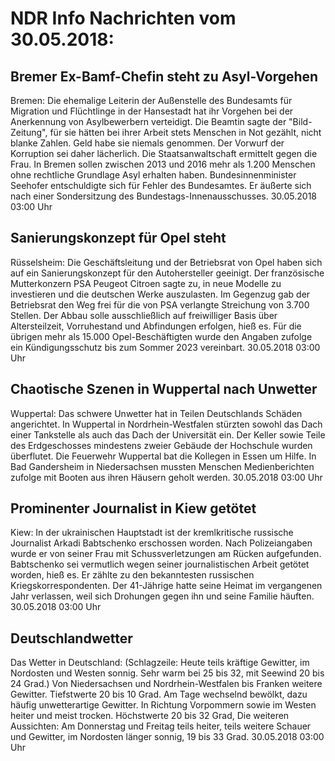 # NDR Info Nachrichten vom 30.05.2018:


## Bremer Ex-Bamf-Chefin steht zu Asyl-Vorgehen
Bremen: Die ehemalige Leiterin der Außenstelle des Bundesamts für Migration und Flüchtlinge in der Hansestadt hat ihr Vorgehen bei der Anerkennung von Asylbewerbern verteidigt. Die Beamtin sagte der "Bild-Zeitung", für sie hätten bei ihrer Arbeit stets Menschen in Not gezählt, nicht blanke Zahlen. Geld habe sie niemals genommen. Der Vorwurf der Korruption sei daher lächerlich. Die Staatsanwaltschaft ermittelt gegen die Frau. In Bremen sollen zwischen 2013 und 2016 mehr als 1.200 Menschen ohne rechtliche Grundlage Asyl erhalten haben. Bundesinnenminister Seehofer entschuldigte sich für Fehler des Bundesamtes. Er äußerte sich nach einer Sondersitzung des Bundestags-Innenausschusses. 30.05.2018 03:00 Uhr 

## Sanierungskonzept für Opel steht
Rüsselsheim: Die Geschäftsleitung und der Betriebsrat von Opel haben sich auf ein Sanierungskonzept für den Autohersteller geeinigt. Der französische Mutterkonzern PSA Peugeot Citroen sagte zu, in neue Modelle zu investieren und die deutschen Werke auszulasten. Im Gegenzug gab der Betriebsrat den Weg frei für die von PSA verlangte Streichung von 3.700 Stellen. Der Abbau solle ausschließlich auf freiwilliger Basis über Altersteilzeit, Vorruhestand und Abfindungen erfolgen, hieß es. Für die übrigen mehr als 15.000 Opel-Beschäftigten wurde den Angaben zufolge ein Kündigungsschutz bis zum Sommer 2023 vereinbart. 30.05.2018 03:00 Uhr 

## Chaotische Szenen in Wuppertal nach Unwetter
Wuppertal: Das schwere Unwetter hat in Teilen Deutschlands Schäden angerichtet. In Wuppertal in Nordrhein-Westfalen stürzten sowohl das Dach einer Tankstelle als auch das Dach der Universität ein. Der Keller sowie Teile des Erdgeschosses mindestens zweier Gebäude der Hochschule wurden überflutet. Die Feuerwehr Wuppertal bat die Kollegen in Essen um Hilfe. In Bad Gandersheim in Niedersachsen mussten Menschen Medienberichten zufolge mit Booten aus ihren Häusern geholt werden. 30.05.2018 03:00 Uhr 

## Prominenter Journalist in Kiew getötet
Kiew: In der ukrainischen Hauptstadt ist der kremlkritische russische Journalist Arkadi Babtschenko erschossen worden. Nach Polizeiangaben wurde er von seiner Frau mit Schussverletzungen am Rücken aufgefunden. Babtschenko sei vermutlich wegen seiner journalistischen Arbeit getötet worden, hieß es. Er zählte zu den bekanntesten russischen Kriegskorrespondenten. Der 41-Jährige hatte seine Heimat im  vergangenen Jahr verlassen, weil sich Drohungen gegen ihn und seine Familie häuften. 30.05.2018 03:00 Uhr 

## Deutschlandwetter
Das Wetter in Deutschland:
(Schlagzeile: Heute teils kräftige Gewitter, im Nordosten und Westen sonnig. Sehr warm bei 25 bis 32, mit Seewind 20 bis 24 Grad.) Von Niedersachsen und Nordrhein-Westfalen bis Franken weitere Gewitter. Tiefstwerte 20 bis 10 Grad. Am Tage wechselnd bewölkt, dazu häufig unwetterartige Gewitter. In Richtung Vorpommern sowie im Westen heiter und meist trocken. Höchstwerte 20 bis 32 Grad, Die weiteren Aussichten: Am Donnerstag und Freitag teils heiter, teils weitere Schauer und Gewitter, im Nordosten länger sonnig, 19 bis 33 Grad. 30.05.2018 03:00 Uhr 
